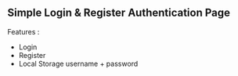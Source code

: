 ## Simple Login & Register Authentication Page
Features :  
- Login  
- Register
- Local Storage username + password
